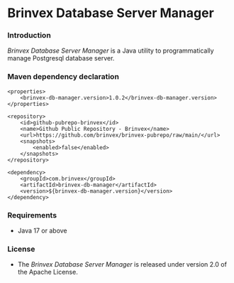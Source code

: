 # Brinvex Database Server Manager

### Introduction

_Brinvex Database Server Manager_ is a Java utility to programmatically manage Postgresql database server.

### Maven dependency declaration
````
<properties>
    <brinvex-db-manager.version>1.0.2</brinvex-db-manager.version>
</properties>    

<repository>
    <id>github-pubrepo-brinvex</id>
    <name>Github Public Repository - Brinvex</name>
    <url>https://github.com/brinvex/brinvex-pubrepo/raw/main/</url>
    <snapshots>
        <enabled>false</enabled>
    </snapshots>
</repository>
        
<dependency>
    <groupId>com.brinvex</groupId>
    <artifactId>brinvex-db-manager</artifactId>
    <version>${brinvex-db-manager.version}</version>
</dependency>
````

### Requirements
- Java 17 or above

### License

- The _Brinvex Database Server Manager_ is released under version 2.0 of the Apache License.
